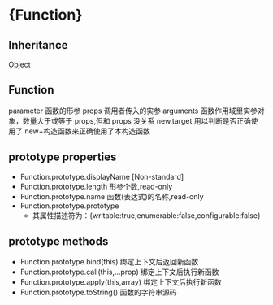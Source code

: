# {Function}

## Inheritance

[Object](../Object/readme.md)

## Function

parameter 函数的形参
props 调用者传入的实参
arguments 函数作用域里实参对象，数量大于或等于 props,但和 props 没关系
new.target 用以判断是否正确使用了 new+构造函数来正确使用了本构造函数

## prototype properties

- Function.prototype.displayName [Non-standard]
- Function.prototype.length 形参个数,read-only
- Function.prototype.name 函数(表达式)的名称,read-only
- Function.prototype.prototype
  - 其属性描述符为：{writable:true,enumerable:false,configurable:false}

## prototype methods

- Function.prototype.bind(this) 绑定上下文后返回新函数
- Function.prototype.call(this,...prop) 绑定上下文后执行新函数
- Function.prototype.apply(this,array) 绑定上下文后执行新函数
- Function.prototype.toString() 函数的字符串源码
